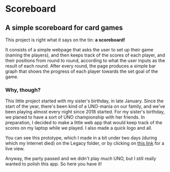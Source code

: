 # Scoreboard
## A simple scoreboard for card games

This project is right what it says on the tin: **a scoreboard!**

It consists of a simple webpage that asks the user to set up their game (naming the players), and then keeps track of the scores of each player, and their positions from round to round, according to what the user inputs as the result of each round. After every round, the page produces a simple bar graph that shows the progress of each player towards the set goal of the game.

### Why, though?

This little project started with my sister's birthday, in late January. Since the start of the year, there's been kind of a UNO-mania on our family, and we've been playing almost every night since 2018 started. For my sister's birthday, we planed to have a sort of UNO championship with her friends. In preparation, I decided to make a little web app that would keep track of the scores on my laptop while we played. I also made a quick logo and all.

You can see this prototype, which I made in a bit under two days (during which my Internet died) on the Legacy folder, or by clicking on [this link](https://perpetuareality.github.io/Scoreboard/Legacy/) for a live view.

Anyway, the party passed and we didn't play much UNO, but I still really wanted to polish this app. So here you have it!
